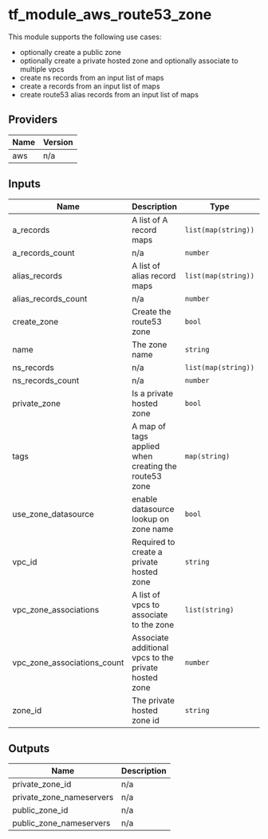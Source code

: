 # tf_module_aws_route53_zone

This module supports the following use cases:

* optionally create a public zone
* optionally create a private hosted zone and optionally associate to multiple vpcs
* create ns records from an input list of maps
* create a records from an input list of maps
* create route53 alias records from an input list of maps


## Providers

| Name | Version |
|------|---------|
| aws | n/a |

## Inputs

| Name | Description | Type | Default | Required |
|------|-------------|------|---------|:-----:|
| a\_records | A list of A record maps | `list(map(string))` | `[]` | no |
| a\_records\_count | n/a | `number` | `0` | no |
| alias\_records | A list of alias record maps | `list(map(string))` | `[]` | no |
| alias\_records\_count | n/a | `number` | `0` | no |
| create\_zone | Create the route53 zone | `bool` | `false` | no |
| name | The zone name | `string` | n/a | yes |
| ns\_records | n/a | `list(map(string))` | `[]` | no |
| ns\_records\_count | n/a | `number` | `0` | no |
| private\_zone | Is a private hosted zone | `bool` | `true` | no |
| tags | A map of tags applied when creating the route53 zone | `map(string)` | `{}` | no |
| use\_zone\_datasource | enable datasource lookup on zone name | `bool` | `false` | no |
| vpc\_id | Required to create a private hosted zone | `string` | `""` | no |
| vpc\_zone\_associations | A list of vpcs to associate to the zone | `list(string)` | `[]` | no |
| vpc\_zone\_associations\_count | Associate additional vpcs to the private hosted zone | `number` | `0` | no |
| zone\_id | The private hosted zone id | `string` | `""` | no |

## Outputs

| Name | Description |
|------|-------------|
| private\_zone\_id | n/a |
| private\_zone\_nameservers | n/a |
| public\_zone\_id | n/a |
| public\_zone\_nameservers | n/a |
